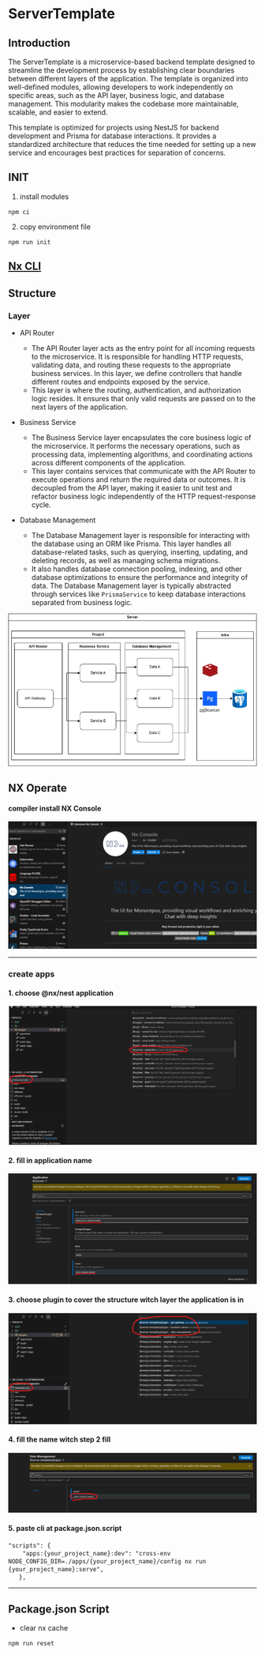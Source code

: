 # ServerTemplate

## Introduction
<p>
The ServerTemplate is a microservice-based backend template designed to streamline the development process by establishing clear boundaries between different layers of the application. The template is organized into well-defined modules, allowing developers to work independently on specific areas, such as the API layer, business logic, and database management. This modularity makes the codebase more maintainable, scalable, and easier to extend.

This template is optimized for projects using NestJS for backend development and Prisma for database interactions. It provides a standardized architecture that reduces the time needed for setting up a new service and encourages best practices for separation of concerns.
</p>

## INIT

1. install modules

```shell=
npm ci
```

2. copy environment file

```shell=
npm run init
```

## [Nx CLI](./docs/nx-cli.md)

## Structure

### Layer

- API Router
    
    - The API Router layer acts as the entry point for all incoming requests to the microservice. It is responsible for handling HTTP requests, validating data, and routing these requests to the appropriate business services. In this layer, we define controllers that handle different routes and endpoints exposed by the service.
    - This layer is where the routing, authentication, and authorization logic resides. It ensures that only valid requests are passed on to the next layers of the application.

- Business Service

    - The Business Service layer encapsulates the core business logic of the microservice. It performs the necessary operations, such as processing data, implementing algorithms, and coordinating actions across different components of the application.
    - This layer contains services that communicate with the API Router to execute operations and return the required data or outcomes. It is decoupled from the API layer, making it easier to unit test and refactor business logic independently of the HTTP request-response cycle.

- Database Management

    - The Database Management layer is responsible for interacting with the database using an ORM like Prisma. This layer handles all database-related tasks, such as querying, inserting, updating, and deleting records, as well as managing schema migrations.
    - It also handles database connection pooling, indexing, and other database optimizations to ensure the performance and integrity of data. The Database Management layer is typically abstracted through services like `PrismaService` to keep database interactions separated from business logic.


<img src="images/MicroserviceStructure.jpg">

## NX Operate

#### compiler install NX Console

<img src="images/install_nx.png">

---

### create apps 

#### 1. choose @nx/nest application
<img src="images/apps.png">

#### 2. fill in application name 
<img src="images/application_generate.png">

#### 3. choose plugin to cover the structure witch layer the application is in
<img src="images/plugin.png">

#### 4. fill the name witch step 2 fill

<img src="images/fill_plugin.png">


#### 5. paste cli at package.json.script

```json=
"scripts": {
    "apps:{your_project_name}:dev": "cross-env NODE_CONFIG_DIR=./apps/{your_project_name}/config nx run {your_project_name}:serve",
   },
```
---
## Package.json Script

- clear nx cache

```shell=
npm run reset
```

